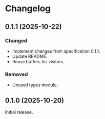 # Changelog

## 0.1.1 (2025-10-22)

### Changed

- Implement changes from specification 0.1.1.
- Update README.
- Reuse buffers for visitors.

### Removed

- Unused types module.

## 0.1.0 (2025-10-20)

Initial release.
